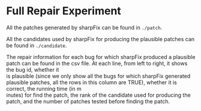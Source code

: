# Full Repair Experiment

All the patches generated by sharpFix can be found in `./patch`.

All the candidates used by sharpFix for producing the plausible patches can be found in `./candidate`.

The repair information for each bug for which sharpFix produced a plausible patch can be found in the csv file. At each line, from left to right, it shows the bug id, whether it \
is plausible (since we only show all the bugs for which sharpFix generated plausible patches, all the rows in this column are TRUE), whether it is correct, the running time (in m\
inutes) for find the patch, the rank of the candidate used for producing the patch, and the number of patches tested before finding the patch.
